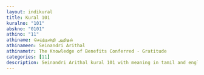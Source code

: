 ```yaml
---
layout: indikural
title: Kural 101
kuralno: "101"
abskno: "0101"
athino: "11"
athiname: செய்ந்நன்றி அறிதல்
athinameen: Seinandri Arithal
athinametr: The Knowledge of Benefits Conferred - Gratitude
categories: [11]
description: Seinandri Arithal kural 101 with meaning in tamil and english 
---
```


